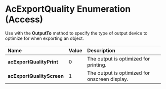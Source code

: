 
# AcExportQuality Enumeration (Access)

Use with the  **OutputTo** method to specify the type of output device to optimize for when exporting an object.



|**Name**|**Value**|**Description**|
|:-----|:-----|:-----|
| **acExportQualityPrint**|0|The output is optimized for printing.|
| **acExportQualityScreen**|1|The output is optimized for onscreen display.|
